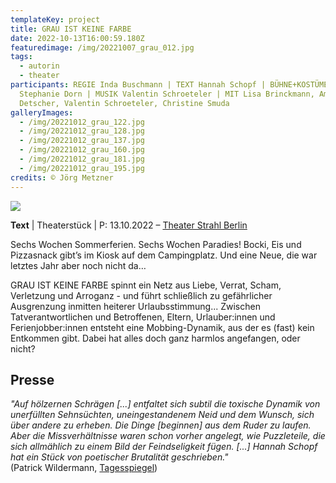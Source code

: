 ```yaml
---
templateKey: project
title: GRAU IST KEINE FARBE
date: 2022-10-13T16:00:59.180Z
featuredimage: /img/20221007_grau_012.jpg
tags:
  - autorin
  - theater
participants: REGIE Inda Buschmann | TEXT Hannah Schopf | BÜHNE+KOSTÜME
  Stephanie Dorn | MUSIK Valentin Schroeteler | MIT Lisa Brinckmann, Amos
  Detscher, Valentin Schroeteler, Christine Smuda
galleryImages:
  - /img/20221012_grau_122.jpg
  - /img/20221012_grau_128.jpg
  - /img/20221012_grau_137.jpg
  - /img/20221012_grau_160.jpg
  - /img/20221012_grau_181.jpg
  - /img/20221012_grau_195.jpg
credits: © Jörg Metzner
---
```

![](/img/20221012_grau_176.jpg)

**Text** | Theaterstück | P: 13.10.2022 – [Theater Strahl Berlin](https://www.theater-strahl.de/programm/grau-ist-keine-farbe/)

Sechs Wochen Sommerferien. Sechs Wochen Paradies! Bocki, Eis und Pizzasnack gibt’s im Kiosk auf dem Campingplatz. Und eine Neue, die war letztes Jahr aber noch nicht da…  

GRAU IST KEINE FARBE spinnt ein Netz aus Liebe, Verrat, Scham, Verletzung und Arroganz - und führt schließlich zu gefährlicher Ausgrenzung inmitten heiterer Urlaubsstimmung... Zwischen Tatverantwortlichen und Betroffenen, Eltern, Urlauber:innen und Ferienjobber:innen entsteht eine Mobbing-Dynamik, aus der es (fast) kein Entkommen gibt. Dabei hat alles doch ganz harmlos angefangen, oder nicht?

## Presse

*"Auf hölzernen Schrägen \[...] entfaltet sich subtil die toxische Dynamik von unerfüllten Sehnsüchten, uneingestandenem Neid und dem Wunsch, sich über andere zu erheben. Die Dinge \[beginnen] aus dem Ruder zu laufen. Aber die Missverhältnisse waren schon vorher angelegt, wie Puzzleteile, die sich allmählich zu einem Bild der Feindseligkeit fügen. \[...] Hannah Schopf hat ein Stück von poetischer Brutalität geschrieben."*\
(Patrick Wildermann, [Tagesspiegel](https://www.tagesspiegel.de/kultur/alle-gegen-eine-ein-stuck-uber-mobbing-am-theater-strahl-8757043.html))